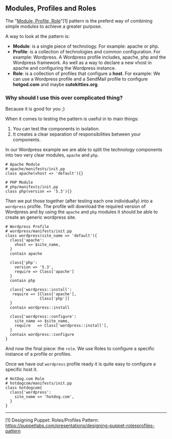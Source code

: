 ## Modules, Profiles and Roles

The "[Module, Profile, Role](https://puppetlabs.com/presentations/designing-puppet-rolesprofiles-pattern)"[1] pattern is the preferd way of combining simple modules to achieve a greater purpose.

A way to look at the pattern is:

* **Module**: is a single piece of technology. For example: apache or php.
* **Profile**: is a collection of technologies and common configuration. For example: Wordpress. A Wordpress profile includes, apache, php and the Wordpress framework. As well as a way to declare a new vhost in apache and configuring the Wordpress instance.
* **Role**: is a collection of profiles that configure a **host**. For example: We can use a Wordpress profile and a SendMail profile to configure **hotgod.com** and maybe **cutekitties.org**.


### Why should I use this over complicated thing?

Because it is good for you ;)

When it comes to testing the pattern is useful in to main things:
1. You can test the components in isolation.
2. It creates a clear separation of responsibilities between your components.

In our Wordpress example we are able to split the technology components into two very clear modules, `apache` and `php`.

```puppet
# Apache Module
# apache/manifests/init.pp
class apache(vhost => 'default'){}

# PHP Module
# php/manifests/init.pp
class php(version => '5.3'){}
```

Then we put those together (after testing each one individually) into a `wordpress` profile. The profile will download the required version of Wordpress and by using the `apache` and `php` modules it should be able to create an generic wordpress site.

```puppet
# Wordpress Profile
# wordpress/manifests/init.pp
class wordpress(site_name => 'default'){
  class{'apache':
    vhost => $site_name,
  }
  contain apache
  
  class{'php':
    version => '5.3',
    require => Class['apache']
  }
  contain php
  
  class{'wordpress::install':
   require => [Class['apache'],
               Class['php']]
  }
  contain wordpress::install
  
  class{'wordpress::configure':
    site_name => $site_name,
    require   => Class['wordpress::install'],
  }
  contain wordpress::configure
}
```

And now the final piece: the `role`. We use Roles to configure a specific instance of a profile or profiles.

Once we have out `wordpress` profile ready it is quite easy to configure a specific host it. 

```puppet
# HotDog.com Role
# hotdogcom/manifests/init.pp
class hotdogcom{
  class{'wordpress':
    site_name => 'hotdog.com',
  }
}
```


---


[1] Designing Puppet: Roles/Profiles Pattern: https://puppetlabs.com/presentations/designing-puppet-rolesprofiles-pattern
